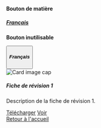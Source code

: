 **Bouton de matière**
<div class="col-md-3">
    <a href="francais.html" class="card text-center matiere-card">
        <div class="card-body">
            <h5 class="card-title">Français</h5>
        </div>
    </a>
</div>


**Bouton inutilisable**
<div class="col-md-3">
    <button class="card text-center matiere-card btn-disabled" onclick="showPopup()">
        <div class="card-body">
            <h5 class="card-title">Français</h5>
        </div>
    </button>
</div>

<!-- Cartes des fiches -->
<div class="container mt-3 mb-3">
        <!-- Exemple de carte -->
    <div class="card mb-3 mt-3" style="max-width: 18rem;">
        <img class="card-img-top" src="..." alt="Card image cap">
        <div class="card-body">
            <h5 class="card-title">Fiche de révision 1</h5>
            <p class="card-text">Description de la fiche de révision 1.</p>
            <a href="#" class="btn btn-primary">Télécharger</a>
            <a href="#" class="btn btn-secondary">Voir</a>
        </div>
    </div>
    <!-- Ajoutez d'autres cartes ici -->
</div>

<!-- Bouton pour revenir à l'accueil -->
<div class="container mt-3 mb-3">
    <a href="index.html" class="btn btn-secondary">Retour à l'accueil</a>
</div>